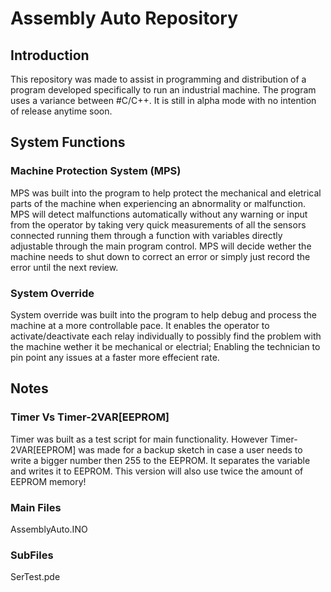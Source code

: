 # Assembly Auto Repository  
## Introduction
This repository was made to assist in programming and distribution of a program developed specifically to run an industrial machine.  The program uses a variance between #C/C++.  It is still in alpha mode with no intention of release anytime soon.  

## System Functions
### Machine Protection System (MPS)
MPS was built into the program to help protect the mechanical and eletrical parts of the machine when experiencing an abnormality or malfunction.  MPS will detect malfunctions automatically without any warning or input from the operator by taking very quick measurements of all the sensors connected running them through a function with variables directly adjustable through the main program control.  MPS will decide wether the machine needs to shut down to correct an error or simply just record the error until the next review.

### System Override
System override was built into the program to help debug and process the machine at a more controllable pace.  It enables the operator to activate/deactivate each relay individually to possibly find the problem with the machine wether it be mechanical or electrial; Enabling the technician to pin point any issues at a faster more effecient rate.

## Notes
### Timer Vs Timer-2VAR[EEPROM]
Timer was built as a test script for main functionality.  However Timer-2VAR[EEPROM] was made for a backup sketch in case a user needs to write a bigger number then 255 to the EEPROM.  It separates the variable and writes it to EEPROM.  This version will also use twice the amount of EEPROM memory!

### Main Files
AssemblyAuto.INO
### SubFiles
SerTest.pde
